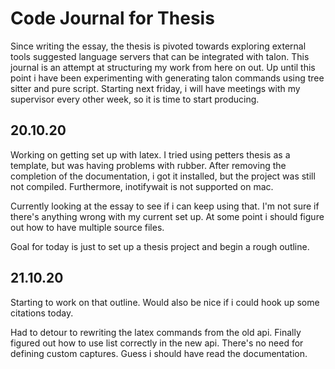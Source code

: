 
# Code Journal for Thesis

Since writing the essay, the thesis is pivoted towards exploring external tools suggested language servers
that can be integrated with talon. This journal is an attempt at structuring my work from here on out.
Up until this point i have been experimenting with generating talon commands using tree sitter and pure script.
Starting next friday, i will have meetings with my supervisor every other week, so it is time to start producing.

## 20.10.20

Working on getting set up with latex.
I tried using petters thesis as a template, but was having problems with rubber.
After removing the completion of the documentation, i got it installed, but the project was still not compiled.
Furthermore, inotifywait is not supported on mac. 

Currently looking at the essay to see if i can keep using that.
I'm not sure if there's anything wrong with my current set up.
At some point i should figure out how to have multiple source files.

Goal for today is just to set up a thesis project and begin a rough outline.

## 21.10.20

Starting to work on that outline. Would also be nice if i could hook up some citations today.

Had to detour to rewriting the latex commands from the old api.
Finally figured out how to use list correctly in the new api.
There's no need for defining custom captures.
Guess i should have read the documentation.
